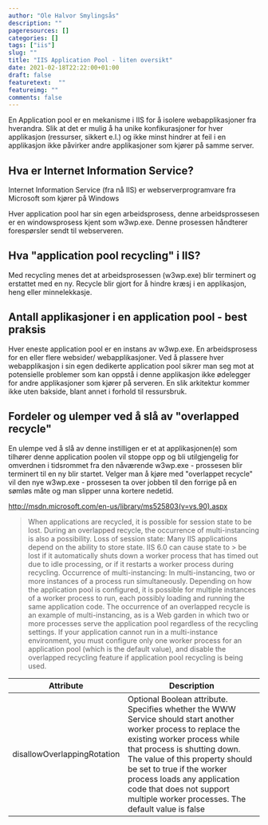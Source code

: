 ```yaml
---
author: "Ole Halvor Smylingsås"
description: ""
pageresources: []
categories: []
tags: ["iis"]
slug: ""
title: "IIS Application Pool - liten oversikt"
date: 2021-02-18T22:22:00+01:00
draft: false
featuretext:  ""
featureimg: ""
comments: false
---
```


En Application pool er en mekanisme i IIS for å isolere webapplikasjoner fra hverandra. Slik at det er mulig å ha unike konfikurasjoner for hver applikasjon (ressurser, sikkert e.l.) og ikke minst hindrer at feil i en applikasjon ikke påvirker andre applikasjoner som kjører på samme server.

<!--more-->

## Hva er Internet Information Service?
Internet Information Service (fra nå IIS) er webserverprogramvare fra Microsoft som kjører på Windows

Hver application pool har sin egen arbeidsprosess, denne arbeidsprossesen er en windowsprosess kjent som w3wp.exe. Denne prosessen håndterer forespørsler sendt til webserveren.

## Hva "application pool recycling" i IIS?
Med recycling menes det at arbeidsprosessen (w3wp.exe) blir terminert og erstattet med en ny. Recycle blir gjort for å hindre kræsj i en applikasjon, heng eller minnelekkasje.

## Antall applikasjoner i en application pool - best praksis
Hver eneste application pool er en instans av w3wp.exe. En arbeidsprosess for en eller flere websider/ webapplikasjoner. Ved å plassere hver webapplikasjon i sin egen dedikerte application pool sikrer man seg mot at potensielle problemer som kan oppstå i denne applikasjon ikke ødelegger for andre applikasjoner som kjører på serveren. En slik arkitektur kommer ikke uten bakside, blant annet i forhold til ressursbruk.

## Fordeler og ulemper ved å slå av "overlapped recycle"
En ulempe ved å slå av denne instilligen er et at applikasjonen(e) som tilhører denne application poolen vil stoppe opp og bli utilgjengelig for omverdnen i tidsrommet fra den nåværende w3wp.exe - prossesen blir terminert til en ny blir startet. Velger man å kjøre med "overlappet recycle" vil den nye w3wp.exe - prossesen ta over jobben til den forrige på en sømløs måte og man slipper unna kortere nedetid.

http://msdn.microsoft.com/en-us/library/ms525803(v=vs.90).aspx
> When applications are recycled, it is possible for session state to be lost. During an overlapped recycle, the  occurrence of multi-instancing is also a possibility.
Loss of session state: Many IIS applications depend on the ability to store state. IIS 6.0 can cause state to  > be lost if it automatically shuts down a worker process that has timed out due to idle processing, or if it  restarts a worker process during recycling.
Occurrence of multi-instancing: In multi-instancing, two or more instances of a process run simultaneously. Depending on how the application pool is configured, it is possible for multiple instances of a worker process to run, each possibly loading and running the same application code. The occurrence of an overlapped recycle is an example of multi-instancing, as is a Web garden in which two or more processes serve the application pool regardless of the recycling settings.
If your application cannot run in a multi-instance environment, you must configure only one worker process for an application pool (which is the default value), and disable the overlapped recycling feature if application pool recycling is being used.

| Attribute | Description |
| ----------- | ----------- |
| disallowOverlappingRotation | Optional Boolean attribute. Specifies whether the WWW Service should start another worker process to replace the existing worker process while that process is shutting down. The value of this property should be set to true if the worker process loads any application code that does not support multiple worker processes. The default value is false |



